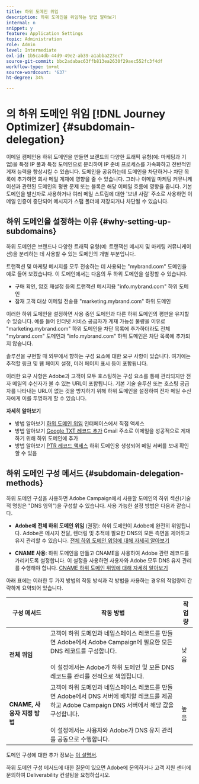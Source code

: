 ```yaml
---
title: 하위 도메인 위임
description: 하위 도메인을 위임하는 방법 알아보기
internal: n
snippet: y
feature: Application Settings
topic: Administration
role: Admin
level: Intermediate
exl-id: 1b5ca4db-44d9-49e2-ab39-a1abba223ec7
source-git-commit: bbc2adabac63ffb813ea2630f29aec552fc3f4df
workflow-type: tm+mt
source-wordcount: '637'
ht-degree: 34%

---
```


# 의 하위 도메인 위임 [!DNL Journey Optimizer] {#subdomain-delegation}

이메일 캠페인용 하위 도메인을 만들면 브랜드의 다양한 트래픽 유형(예: 마케팅과 기업)을 특정 IP 풀과 특정 도메인으로 분리하여 IP 준비 프로세스를 가속화하고 전반적인 게재 능력을 향상시킬 수 있습니다. 도메인을 공유하는데 도메인을 차단하거나 차단 목록에 추가하면 회사 메일 게재에 영향을 줄 수 있습니다. 그러나 이메일 마케팅 커뮤니케이션과 관련된 도메인의 평판 문제 또는 블록은 해당 이메일 흐름에 영향을 줍니다. 기본 도메인을 발신자로 사용하거나 여러 메일 스트림에 대한 &#39;보낸 사람&#39; 주소로 사용하면 이메일 인증이 중단되어 메시지가 스팸 폴더에 저장되거나 차단될 수 있습니다.

## 하위 도메인을 설정하는 이유  {#why-setting-up-subdomains}

하위 도메인은 브랜드나 다양한 트래픽 유형(예: 트랜잭션 메시지 및 마케팅 커뮤니케이션)을 분리하는 데 사용할 수 있는 도메인의 개별 부분입니다.

트랜잭션 및 마케팅 메시지를 모두 전송하는 데 사용되는 &quot;mybrand.com&quot; 도메인을 예로 들어 보겠습니다. 이 도메인에서는 다음의 두 하위 도메인을 설정할 수 있습니다.

* 구매 확인, 암호 재설정 등의 트랜잭션 메시지용 &quot;info.mybrand.com&quot; 하위 도메인
* 잠재 고객 대상 이메일 전송용 &quot;marketing.mybrand.com&quot; 하위 도메인

이러한 하위 도메인을 설정하면 사용 중인 도메인과 다른 하위 도메인의 평판을 유지할 수 있습니다. 예를 들어 인터넷 서비스 공급자가 게재 가능성 불량을 이유로 &quot;marketing.mybrand.com&quot; 하위 도메인을 차단 목록에 추가하더라도 전체 &quot;mybrand.com&quot; 도메인과 &quot;info.mybrand.com&quot; 하위 도메인은 차단 목록에 추가되지 않습니다.

솔루션을 구현할 때 외부에서 향하는 구성 요소에 대한 요구 사항이 있습니다. 여기에는 추적할 링크 및 웹 페이지 설정, 미러 페이지 표시 등이 포함됩니다.

이러한 요구 사항은 Adobe과 고객이 모두 호스팅하는 구성 요소를 통해 관리되지만 전자 메일의 수신자가 볼 수 있는 URL이 포함됩니다. 기본 기술 솔루션 또는 호스팅 공급자를 나타내는 URL이 없는 것을 방지하기 위해 하위 도메인을 설정하여 전자 메일 수신자에게 이를 투명하게 할 수 있습니다.

**자세히 알아보기**

* 방법 알아보기 [하위 도메인 위임](delegate-subdomain.md) 인터페이스에서 직접 액세스
* 방법 알아보기 [Google TXT 레코드 추가](google-txt.md) Gmail 주소로 이메일을 성공적으로 게재하기 위해 하위 도메인에 추가
* 방법 알아보기 [PTR 레코드 액세스](ptr-records.md) 하위 도메인용 생성되어 메일 서버를 보내 확인할 수 있음

## 하위 도메인 구성 메서드 {#subdomain-delegation-methods}

하위 도메인 구성을 사용하면 Adobe Campaign에서 사용할 도메인의 하위 섹션(기술적 명칭은 &quot;DNS 영역&quot;)을 구성할 수 있습니다. 사용 가능한 설정 방법은 다음과 같습니다.

* **Adobe에 전체 하위 도메인 위임** (권장): 하위 도메인이 Adobe에 완전히 위임됩니다. Adobe은 메시지 전달, 렌더링 및 추적에 필요한 DNS의 모든 측면을 제어하고 유지 관리할 수 있습니다. [전체 하위 도메인 위임에 대해 자세히 알아보기](delegate-subdomain.md#full-subdomain-delegation)

* **CNAME 사용**: 하위 도메인을 만들고 CNAME을 사용하여 Adobe 관련 레코드를 가리키도록 설정합니다. 이 설정을 사용하면 사용자와 Adobe 모두 DNS 유지 관리를 수행해야 합니다. [CNAME 하위 도메인 위임에 대해 자세히 알아보기](delegate-subdomain.md#cname-subdomain-delegation)

아래 표에는 이러한 두 가지 방법의 작동 방식과 각 방법을 사용하는 경우의 작업량이 간략하게 요약되어 있습니다.

| 구성 메서드 | 작동 방법 | 작업량 |
|---|---|---|
| **전체 위임** | 고객이 하위 도메인과 네임스페이스 레코드를 만들면 Adobe에서 Adobe Campaign에 필요한 모든 DNS 레코드를 구성합니다.<br/><br/>이 설정에서는 Adobe가 하위 도메인 및 모든 DNS 레코드를 관리를 전적으로 책임집니다. | 낮음 |
| **CNAME, 사용자 지정 방법** | 고객이 하위 도메인과 네임스페이스 레코드를 만들면 Adobe에서 DNS 서버에 배치할 레코드를 제공하고 Adobe Campaign DNS 서버에서 해당 값을 구성합니다.<br/><br/>이 설정에서는 사용자와 Adobe가 DNS 유지 관리를 공동으로 수행합니다. | 높음 |

도메인 구성에 대한 추가 정보는 [이 설명서](https://experienceleague.adobe.com/docs/deliverability-learn/deliverability-best-practice-guide/additional-resources/product-specific-resources/campaign/ac-domain-name-setup.html).

하위 도메인 구성 메서드에 대한 질문이 있으면 Adobe에 문의하거나 고객 지원 센터에 문의하여 Deliverability 컨설팅을 요청하십시오.
